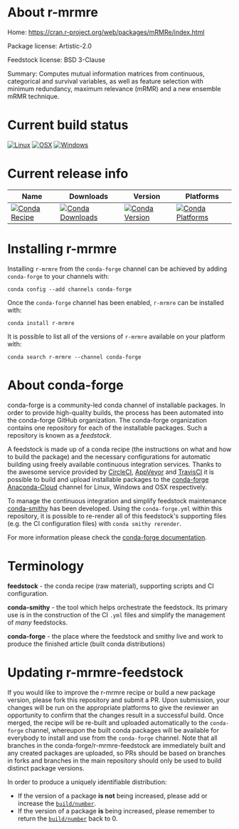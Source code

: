 About r-mrmre
=============

Home: https://cran.r-project.org/web/packages/mRMRe/index.html

Package license: Artistic-2.0

Feedstock license: BSD 3-Clause

Summary: Computes mutual information matrices from continuous, categorical and survival variables, as well as feature selection with minimum redundancy, maximum relevance (mRMR) and a new ensemble mRMR technique.



Current build status
====================

[![Linux](https://img.shields.io/circleci/project/github/conda-forge/r-mrmre-feedstock/master.svg?label=Linux)](https://circleci.com/gh/conda-forge/r-mrmre-feedstock)
[![OSX](https://img.shields.io/travis/conda-forge/r-mrmre-feedstock/master.svg?label=macOS)](https://travis-ci.org/conda-forge/r-mrmre-feedstock)
[![Windows](https://img.shields.io/appveyor/ci/conda-forge/r-mrmre-feedstock/master.svg?label=Windows)](https://ci.appveyor.com/project/conda-forge/r-mrmre-feedstock/branch/master)

Current release info
====================

| Name | Downloads | Version | Platforms |
| --- | --- | --- | --- |
| [![Conda Recipe](https://img.shields.io/badge/recipe-r--mrmre-green.svg)](https://anaconda.org/conda-forge/r-mrmre) | [![Conda Downloads](https://img.shields.io/conda/dn/conda-forge/r-mrmre.svg)](https://anaconda.org/conda-forge/r-mrmre) | [![Conda Version](https://img.shields.io/conda/vn/conda-forge/r-mrmre.svg)](https://anaconda.org/conda-forge/r-mrmre) | [![Conda Platforms](https://img.shields.io/conda/pn/conda-forge/r-mrmre.svg)](https://anaconda.org/conda-forge/r-mrmre) |

Installing r-mrmre
==================

Installing `r-mrmre` from the `conda-forge` channel can be achieved by adding `conda-forge` to your channels with:

```
conda config --add channels conda-forge
```

Once the `conda-forge` channel has been enabled, `r-mrmre` can be installed with:

```
conda install r-mrmre
```

It is possible to list all of the versions of `r-mrmre` available on your platform with:

```
conda search r-mrmre --channel conda-forge
```


About conda-forge
=================

conda-forge is a community-led conda channel of installable packages.
In order to provide high-quality builds, the process has been automated into the
conda-forge GitHub organization. The conda-forge organization contains one repository
for each of the installable packages. Such a repository is known as a *feedstock*.

A feedstock is made up of a conda recipe (the instructions on what and how to build
the package) and the necessary configurations for automatic building using freely
available continuous integration services. Thanks to the awesome service provided by
[CircleCI](https://circleci.com/), [AppVeyor](http://www.appveyor.com/)
and [TravisCI](https://travis-ci.org/) it is possible to build and upload installable
packages to the [conda-forge](https://anaconda.org/conda-forge)
[Anaconda-Cloud](http://docs.anaconda.org/) channel for Linux, Windows and OSX respectively.

To manage the continuous integration and simplify feedstock maintenance
[conda-smithy](http://github.com/conda-forge/conda-smithy) has been developed.
Using the ``conda-forge.yml`` within this repository, it is possible to re-render all of
this feedstock's supporting files (e.g. the CI configuration files) with ``conda smithy rerender``.

For more information please check the [conda-forge documentation](https://conda-forge.org/docs/).

Terminology
===========

**feedstock** - the conda recipe (raw material), supporting scripts and CI configuration.

**conda-smithy** - the tool which helps orchestrate the feedstock.
                   Its primary use is in the construction of the CI ``.yml`` files
                   and simplify the management of *many* feedstocks.

**conda-forge** - the place where the feedstock and smithy live and work to
                  produce the finished article (built conda distributions)


Updating r-mrmre-feedstock
==========================

If you would like to improve the r-mrmre recipe or build a new
package version, please fork this repository and submit a PR. Upon submission,
your changes will be run on the appropriate platforms to give the reviewer an
opportunity to confirm that the changes result in a successful build. Once
merged, the recipe will be re-built and uploaded automatically to the
`conda-forge` channel, whereupon the built conda packages will be available for
everybody to install and use from the `conda-forge` channel.
Note that all branches in the conda-forge/r-mrmre-feedstock are
immediately built and any created packages are uploaded, so PRs should be based
on branches in forks and branches in the main repository should only be used to
build distinct package versions.

In order to produce a uniquely identifiable distribution:
 * If the version of a package **is not** being increased, please add or increase
   the [``build/number``](http://conda.pydata.org/docs/building/meta-yaml.html#build-number-and-string).
 * If the version of a package **is** being increased, please remember to return
   the [``build/number``](http://conda.pydata.org/docs/building/meta-yaml.html#build-number-and-string)
   back to 0.